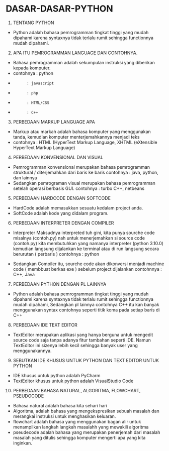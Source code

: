 # DASAR-DASAR-PYTHON


1. TENTANG PYTHON

- Python adalah bahasa pemrogramman tingkat tinggi yang mudah dipahami karena syntaxnya tidak terlalu rumit sehingga functionnya mudah dipahami.


2. APA ITU PEMROGRAMMAN LANGUAGE DAN CONTOHNYA.

- Bahasa pemrogramman adalah sekumpulan instruksi yang diberikan kepada komputer.
- contohnya : python
-           : javascript
-           : php
-           : HTML/CSS
-           : C++


3. PERBEDAAN MARKUP LANGUAGE APA

- Markup atau markah adalah bahasa komputer yang menggunakan tanda, kemudian komputer menterjemahkannya menjadi teks
- contohnya : HTML (HyperText Markup Language, XHTML (eXtensible HyperText Markup Language)


4. PERBEDAAN KONVENSIONAL DAN VISUAL

- Pemrogramman konvensional merupakan bahasa pemrogramman struktural / diterjemahkan dari baris ke baris
contohnya : java, python, dan lainnya
- Sedangkan pemrograman visual merupakan bahasa pemrogramman setelah operasi berbasis GUI.
contohnya : turbo C++, netbeans


5. PERBEDAAN HARDCODE DENGAN SOFTCODE 

- HardCode adalah memasukkan sesuatu kedalam project anda.
- SoftCode adalah kode yang didalam program.


6. PERBEDAAN INTERPRETER DENGAN COMPILER

- Interpreter Maksudnya interpreted tuh gini, kita punya sourche code misalnya (contoh.py) nah untuk menerjemahkan si source code (contoh.py) kita membutuhkan yang namanya interpreter (python 3.10.0) kemudian langsung dijalankan ke terminal atau di run langsung secara berurutan ( perbaris )
contohnya : python

- Sedangkan Compiler itu, sourche code akan dikonversi menjadi machine code ( membbuat berkas exe )  sebelum project dijalankan 
contohnnya : C++, Java


7. PERBEDAAN PYTHON DENGAN PL LAINNYA

- Python adalah bahasa pemrogramman tingkat tinggi yang mudah dipahami karena syntaxnya tidak terlalu rumit sehingga functionnya mudah dipahami, Sedangkan pl lainnya contohnya C++ itu kan banyak menggunakan syntax contohnya seperti titik koma pada setiap baris di C++


8. PERBEDAAN IDE TEXT EDITOR

- TextEditor merupakan aplikasi yang hanya berguna untuk mengedit source code saja tanpa adanya fitur tambahan seperti IDE. Namun TextEditor ini sizenya lebih kecil sehingga banyak user yang menggunakannya.



9. SEBUTKAN IDE KHUSUS UNTUK PYTHON DAN TEXT EDITOR UNTUK PYTHON

- IDE khusus untuk python adalah PyCharm 
- TextEditor khusus untuk python adalah VisualStudio Code


10. PERBEDAAN BAHASA NATURAL, ALGORITMA, FLOWCHART, PSEUDOCODE

- Bahasa natural adalah bahasa kita sehari hari
- Algoritma, adalah bahasa yang mengekspresikan sebuah masalah dan merangkai instruksi untuk menghasikan keluaran.
- flowchart adalah bahasa yang menggunakan bagan alir untuk menampilkan langkah langkah masalahh yang mewakili algoritma
- pseudecode adalah bahasa yang merupakan penerjemah dari masalah masalah yang ditulis sehingga komputer mengerti apa yang kita inginkan.


